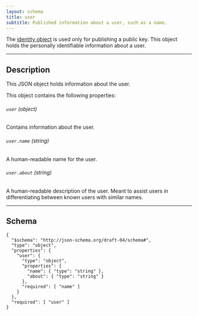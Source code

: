 ```yaml
---
layout: schema
title: user
subtitle: Published information about a user, such as a name.
---
```



The [identity object](/core/identity) is used only for publishing
a public key. This object holds the personally identifiable
information about a user.

---

## Description

This JSON object holds information about the user.

This object contains the following properties:

###### `user` *(object)*

Contains information about the user.

###### `user.name` *(string)*

A human-readable name for the user.

###### `user.about` *(string)*

A human-readable description of the user. Meant to assist users in
differentiating between known users with similar names.

---

## Schema

	{
	  "$schema": "http://json-schema.org/draft-04/schema#",
	  "type": "object",
	  "properties": {
	    "user": {
	      "type": "object",
	      "properties": {
	        "name": { "type": "string" },
	        "about": { "type": "string" }
	      },
	      "required": [ "name" ]
	    }
	  },
	  "required": [ "user" ]
	}
